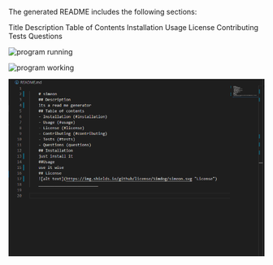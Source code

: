 The generated README includes the following sections:

Title
Description
Table of Contents
Installation
Usage
License
Contributing
Tests
Questions


![program running](assets/appgif.gif)


![program working](asset/workapp.png)


![program result](assets/resultapp.png)


